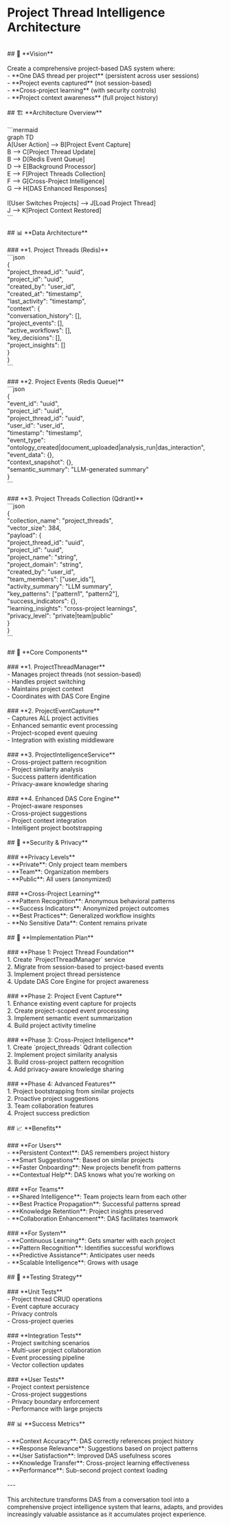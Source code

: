 # Project Thread Intelligence Architecture<br>
<br>
## 🎯 **Vision**<br>
<br>
Create a comprehensive project-based DAS system where:<br>
- **One DAS thread per project** (persistent across user sessions)<br>
- **Project events captured** (not session-based)<br>
- **Cross-project learning** (with security controls)<br>
- **Project context awareness** (full project history)<br>
<br>
## 🏗️ **Architecture Overview**<br>
<br>
```mermaid<br>
graph TD<br>
    A[User Action] --> B[Project Event Capture]<br>
    B --> C[Project Thread Update]<br>
    B --> D[Redis Event Queue]<br>
    D --> E[Background Processor]<br>
    E --> F[Project Threads Collection]<br>
    F --> G[Cross-Project Intelligence]<br>
    G --> H[DAS Enhanced Responses]<br>
<br>
    I[User Switches Projects] --> J[Load Project Thread]<br>
    J --> K[Project Context Restored]<br>
```<br>
<br>
## 📊 **Data Architecture**<br>
<br>
### **1. Project Threads (Redis)**<br>
```json<br>
{<br>
  "project_thread_id": "uuid",<br>
  "project_id": "uuid",<br>
  "created_by": "user_id",<br>
  "created_at": "timestamp",<br>
  "last_activity": "timestamp",<br>
  "context": {<br>
    "conversation_history": [],<br>
    "project_events": [],<br>
    "active_workflows": [],<br>
    "key_decisions": [],<br>
    "project_insights": []<br>
  }<br>
}<br>
```<br>
<br>
### **2. Project Events (Redis Queue)**<br>
```json<br>
{<br>
  "event_id": "uuid",<br>
  "project_id": "uuid",<br>
  "project_thread_id": "uuid",<br>
  "user_id": "user_id",<br>
  "timestamp": "timestamp",<br>
  "event_type": "ontology_created|document_uploaded|analysis_run|das_interaction",<br>
  "event_data": {},<br>
  "context_snapshot": {},<br>
  "semantic_summary": "LLM-generated summary"<br>
}<br>
```<br>
<br>
### **3. Project Threads Collection (Qdrant)**<br>
```json<br>
{<br>
  "collection_name": "project_threads",<br>
  "vector_size": 384,<br>
  "payload": {<br>
    "project_thread_id": "uuid",<br>
    "project_id": "uuid",<br>
    "project_name": "string",<br>
    "project_domain": "string",<br>
    "created_by": "user_id",<br>
    "team_members": ["user_ids"],<br>
    "activity_summary": "LLM summary",<br>
    "key_patterns": ["pattern1", "pattern2"],<br>
    "success_indicators": {},<br>
    "learning_insights": "cross-project learnings",<br>
    "privacy_level": "private|team|public"<br>
  }<br>
}<br>
```<br>
<br>
## 🔧 **Core Components**<br>
<br>
### **1. ProjectThreadManager**<br>
- Manages project threads (not session-based)<br>
- Handles project switching<br>
- Maintains project context<br>
- Coordinates with DAS Core Engine<br>
<br>
### **2. ProjectEventCapture**<br>
- Captures ALL project activities<br>
- Enhanced semantic event processing<br>
- Project-scoped event queuing<br>
- Integration with existing middleware<br>
<br>
### **3. ProjectIntelligenceService**<br>
- Cross-project pattern recognition<br>
- Project similarity analysis<br>
- Success pattern identification<br>
- Privacy-aware knowledge sharing<br>
<br>
### **4. Enhanced DAS Core Engine**<br>
- Project-aware responses<br>
- Cross-project suggestions<br>
- Project context integration<br>
- Intelligent project bootstrapping<br>
<br>
## 🔐 **Security & Privacy**<br>
<br>
### **Privacy Levels**<br>
- **Private**: Only project team members<br>
- **Team**: Organization members<br>
- **Public**: All users (anonymized)<br>
<br>
### **Cross-Project Learning**<br>
- **Pattern Recognition**: Anonymous behavioral patterns<br>
- **Success Indicators**: Anonymized project outcomes<br>
- **Best Practices**: Generalized workflow insights<br>
- **No Sensitive Data**: Content remains private<br>
<br>
## 🚀 **Implementation Plan**<br>
<br>
### **Phase 1: Project Thread Foundation**<br>
1. Create `ProjectThreadManager` service<br>
2. Migrate from session-based to project-based events<br>
3. Implement project thread persistence<br>
4. Update DAS Core Engine for project awareness<br>
<br>
### **Phase 2: Project Event Capture**<br>
1. Enhance existing event capture for projects<br>
2. Create project-scoped event processing<br>
3. Implement semantic event summarization<br>
4. Build project activity timeline<br>
<br>
### **Phase 3: Cross-Project Intelligence**<br>
1. Create `project_threads` Qdrant collection<br>
2. Implement project similarity analysis<br>
3. Build cross-project pattern recognition<br>
4. Add privacy-aware knowledge sharing<br>
<br>
### **Phase 4: Advanced Features**<br>
1. Project bootstrapping from similar projects<br>
2. Proactive project suggestions<br>
3. Team collaboration features<br>
4. Project success prediction<br>
<br>
## 📈 **Benefits**<br>
<br>
### **For Users**<br>
- **Persistent Context**: DAS remembers project history<br>
- **Smart Suggestions**: Based on similar projects<br>
- **Faster Onboarding**: New projects benefit from patterns<br>
- **Contextual Help**: DAS knows what you're working on<br>
<br>
### **For Teams**<br>
- **Shared Intelligence**: Team projects learn from each other<br>
- **Best Practice Propagation**: Successful patterns spread<br>
- **Knowledge Retention**: Project insights preserved<br>
- **Collaboration Enhancement**: DAS facilitates teamwork<br>
<br>
### **For System**<br>
- **Continuous Learning**: Gets smarter with each project<br>
- **Pattern Recognition**: Identifies successful workflows<br>
- **Predictive Assistance**: Anticipates user needs<br>
- **Scalable Intelligence**: Grows with usage<br>
<br>
## 🧪 **Testing Strategy**<br>
<br>
### **Unit Tests**<br>
- Project thread CRUD operations<br>
- Event capture accuracy<br>
- Privacy controls<br>
- Cross-project queries<br>
<br>
### **Integration Tests**<br>
- Project switching scenarios<br>
- Multi-user project collaboration<br>
- Event processing pipeline<br>
- Vector collection updates<br>
<br>
### **User Tests**<br>
- Project context persistence<br>
- Cross-project suggestions<br>
- Privacy boundary enforcement<br>
- Performance with large projects<br>
<br>
## 📊 **Success Metrics**<br>
<br>
- **Context Accuracy**: DAS correctly references project history<br>
- **Response Relevance**: Suggestions based on project patterns<br>
- **User Satisfaction**: Improved DAS usefulness scores<br>
- **Knowledge Transfer**: Cross-project learning effectiveness<br>
- **Performance**: Sub-second project context loading<br>
<br>
---<br>
<br>
This architecture transforms DAS from a conversation tool into a comprehensive project intelligence system that learns, adapts, and provides increasingly valuable assistance as it accumulates project experience.<br>

